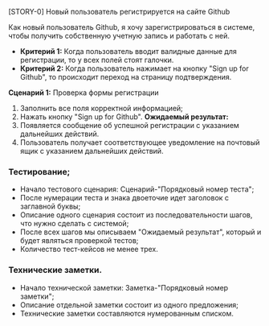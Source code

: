 [STORY-0] Новый пользователь регистрируется на сайте Github

Как новый пользователь Github, я хочу зарегистрироваться в системе, чтобы получить собственную учетную запись и работать с ней.

* **Критерий 1:** Когда пользователь вводит валидные данные для регистрации, то у всех полей стоят галочки.
* **Критерий 2:** Когда пользователь нажимает на кнопку "Sign up for Github", то происходит переход на страницу подтверждения.

**Сценарий 1:** Проверка формы регистрации
1. Заполнить все поля корректной информацией;
2. Нажать кнопку "Sign up for Github".
**Ожидаемый результат:** 
1. Появляется сообщение об успешной
регистрации с указанием дальнейших
действий.
2. Пользователь получает соответствующее
уведомление на почтовый ящик с указанием
дальнейших действий.

### Тестирование;

- Начало тестового сценария: Сценарий-"Порядковый номер теста";
- После нумерации теста и знака двоеточие идет заголовок с заглавной буквы;
- Описание одного сценария состоит из последовательности шагов, что нужно сделать с системой;
- После всех шагов мы описываем "Ожидаемый результат", который и будет являться проверкой тестов;
- Количество тест-кейсов не менее трех.

### Технические заметки.

- Начало технической заметки: Заметка-"Порядковый номер заметки";
- Описание отдельной заметки состоит из одного предложения;
- Технические заметки составляются нумерованным списком.
